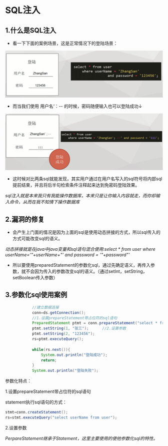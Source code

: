# SQL注入   

## 1.什么是SQL注入   

- 看一下下面的案例场景，这是正常情况下的登陆场景：

![](../images/db05.png)  

- 而当我们使用   用户名‘：--   的时候，密码随便输入也可以登陆成功↓

![](../images/db06.png)  

- 这时候对比两条sql就能发现，其实用户通过在用户名写入的sql符号将内部sql提前结束，并且将后半句检索条件注释起来达到免密码登陆效果。

_sql注入就是本来我只有我能操作数据库，本来只是让你输入内容就走，而你却输入命令，从而在我不知情下操作数据库_    

## 2.漏洞的修复  

- 会产生上门面的情况是因为上面的sql是使用动态拼接的方式，所以sql传入的方式可能改变sql的语义。   

_动态拼接就是在java中java变量和sql语句混合使用:select * from user where userName='"+userName+"’ and password = '"+password"'_   

- 所以要使用preparedStatement的参数化sql，通过先确定语义，再传入参数，就不会因为传入的参数改变sql的语义。（通过setInt，setString，setBoolean传入参数）   

## 3.参数化sql使用案例   

```java
			//建立数据连接
			conn=ds.getConnection();
			//1.设置prepareStatement带占位符的sql语句
			PreparedStatement ptmt = conn.prepareStatement("select * from user where userName = ? and password = ?");
			ptmt.setString(1, "张三");      //2.设置参数
			ptmt.setString(2, "123456");
			rs=ptmt.executeQuery();     
			
			while(rs.next()){
				System.out.println("登陆成功");
				return;
			}
			System.out.println("登陆失败");
```

参数化特点：

1.设置prepareStatement带占位符的sql语句

statement执行sql语句的方式：

```java
stmt=conn.createStatement();
rs=stmt.executeQuery("select userName from user");
```

2.设置参数

_PerpareStatement继承于Statement，这里主要使用的使他参数化sql的特性。_   













